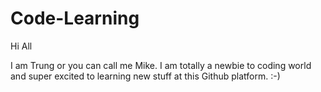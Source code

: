# Code-Learning

Hi All

I am Trung or you can call me Mike. I am totally a newbie to coding world and super excited to learning new stuff at this Github platform. :-)
